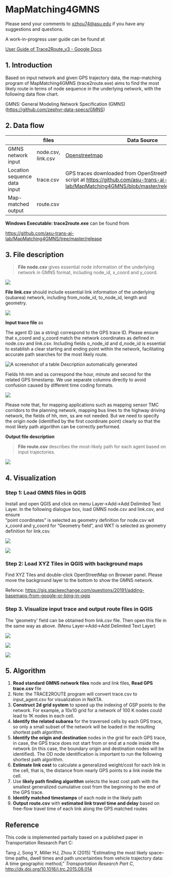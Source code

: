 # MapMatching4GMNS

Please send your comments to [xzhou74@asu.edu](mailto:xzhou74@asu.edu) if you have any suggestions and questions.

A work-in-progress user guide can be found at

[User Guide of Trace2Route_v3 - Google Docs](https://docs.google.com/document/d/1ZfUZ3OkZtNu9zwarQUN8XfnSBc8LvDT9HkMFgq9_jds/edit)

## 1. Introduction

Based on input network and given GPS trajectory data, the map-matching program of MapMatching4GMNS (trace2route.exe) aims to find the most likely route in terms of node sequence in the underlying network, with the following data flow chart.

GMNS: General Modeling Network Specification (GMNS) (<https://github.com/zephyr-data-specs/GMNS>)

## 2. Data flow

|                              | **files**          | **Data Source**                                                                                                                                                 | **Visualization**                                                                                                |
|------------------------------|--------------------|-----------------------------------------------------------------------------------------------------------------------------------------------------------------|------------------------------------------------------------------------------------------------------------------|
| GMNS network input           | node.csv, link.csv | [Openstreetmap](https://osm2gmns.readthedocs.io/en/latest/)                                                                                                     | [QGIS](https://www.qgis.org/en/site/), [web interface for GMNS](https://asu-trans-ai-lab.github.io/index.html#/) |
| Location sequence data input | trace.csv          | GPS traces downloaded from OpenStreetMap, e.g., using the script at <https://github.com/asu-trans-ai-lab/MapMatching4GMNS/blob/master/release/get_gps_trace.py> | QGIS                                                                                                             |
| Map-matched output           | route.csv          |                                                                                                                                                                 | QGIS                                                                                                             |

**Windows Executable: trace2route.exe** can be found from

<https://github.com/asu-trans-ai-lab/MapMatching4GMNS/tree/master/release>

## 3. File description

>   **File node.csv** gives essential node information of the underlying network in GMNS format, including node_id, x_coord and y_coord.

![](media/22d8257ea35209b83eefefa4eec814c0.png)

**File link.csv** should include essential link information of the underlying (subarea) network, including from_node_id, to_node_id, length and geometry.

![](media/1da34b49eeacb8a53bd98896d6e5953e.png)

**Input trace file** as

The agent ID (as a string) correspond to the GPS trace ID. Please ensure that x_coord and y_coord match the network coordinates as defined in node.csv and link.csv. Including fields o_node_id and d_node_id is essential to establish a clear starting and ending point within the network, facilitating accurate path searches for the most likely route.

![A screenshot of a table Description automatically generated](media/5d98e8ab46a2aca617f926a7cdcaa989.png)

Fields hh mm and ss correspond the hour, minute and second for the related GPS timestamp. We use separate columns directly to avoid confusion caused by different time coding formats.

![](media/5fdd74e09597da19d58779b8aaa7fc60.png)

Please note that, for mapping applications such as mapping sensor TMC corridors to the planning network, mapping bus lines to the highway driving network, the fields of hh, mm, ss are not needed. But we need to specify the origin node (identified by the first coordinate point) clearly so that the most likely path algorithm can be correctly performed.

**Output file description**

>   **File route.csv** describes the most-likely path for each agent based on input trajectories.

![](media/fbc4d80da3096a50ccd22e8d396b689c.png)

## 4. Visualization

### Step 1: Load GMNS files in QGIS

Install and open QGIS and click on menu Layer-\>Add-\>Add Delimited Text Layer. In the following dialogue box, load GMNS node.csv and link.csv, and ensure  
“point coordinates” is selected as geometry definition for node.csv wit x_coord and y_coord for “Geometry field”, and WKT is selected as geometry definition for link.csv.

![](media/3e5f92dd1b7d253cde1e9f627a6962ce.png)

![](media/d38aebb8269ae232b9ea5a684558eced.png)

### Step 2: Load XYZ Tiles in QGIS with background maps

Find XYZ Tiles and double-click OpenStreetMap on Browser panel. Please move the background layer to the bottom to show the GMNS network.

Refence: <https://gis.stackexchange.com/questions/20191/adding-basemaps-from-google-or-bing-in-qgis>

### Step 3. Visualize input trace and output route files in QGIS

The 'geometry' field can be obtained from link.csv file. Then open this file in the same way as above. (Menu Layer-\>Add-\>Add Delimited Text Layer)

![](media/4442e2534b75cc10507d353a26516509.png)

![](media/a83fb77f142a7b676f7c9f3f80953d0b.png)

![](media/bee94517db0f70b722b56c6fa93f2cfe.png)

## 5. Algorithm

1.  **Read standard GMNS network files** node and link files, **Read GPS trace.csv** file
2.  Note: the TRACE2ROUTE program will convert trace.csv to input_agent.csv for visualization in NeXTA.
3.  **Construct 2d grid system** to speed up the indexing of GSP points to the network. For example, a 10x10 grid for a network of 100 K nodes could lead to 1K nodes in each cell.
4.  **Identify the related subarea** for the traversed cells by each GPS trace, so only a small subset of the network will be loaded in the resulting shortest path algorithm.
5.  **Identify the origin and destination** nodes in the grid for each GPS trace, in case, the GPS trace does not start from or end at a node inside the network (in this case, the boundary origin and destination nodes will be identified). The OD node identification is important to run the following shortest path algorithm.
6.  **Estimate link cost** to calculate a generalized weight/cost for each link in the cell, that is, the distance from nearly GPS points to a link inside the cell.
7.  Use **likely path finding algorithm** selects the least cost path with the smallest generalized cumulative cost from the beginning to the end of the GPS trace.
8.  **Identify matched timestamps** of each node in the likely path
9.  **Output route.csv** with **estimated link travel time and delay** based on free-flow travel time of each link along the GPS matched routes

## Reference

This code is implemented partially based on a published paper in Transportation Research Part C:

Tang J, Song Y, Miller HJ, Zhou X (2015) “Estimating the most likely space–time paths, dwell times and path uncertainties from vehicle trajectory data: A time geographic method,” *Transportation Research Part C*, <http://dx.doi.org/10.1016/j.trc.2015.08.014>
